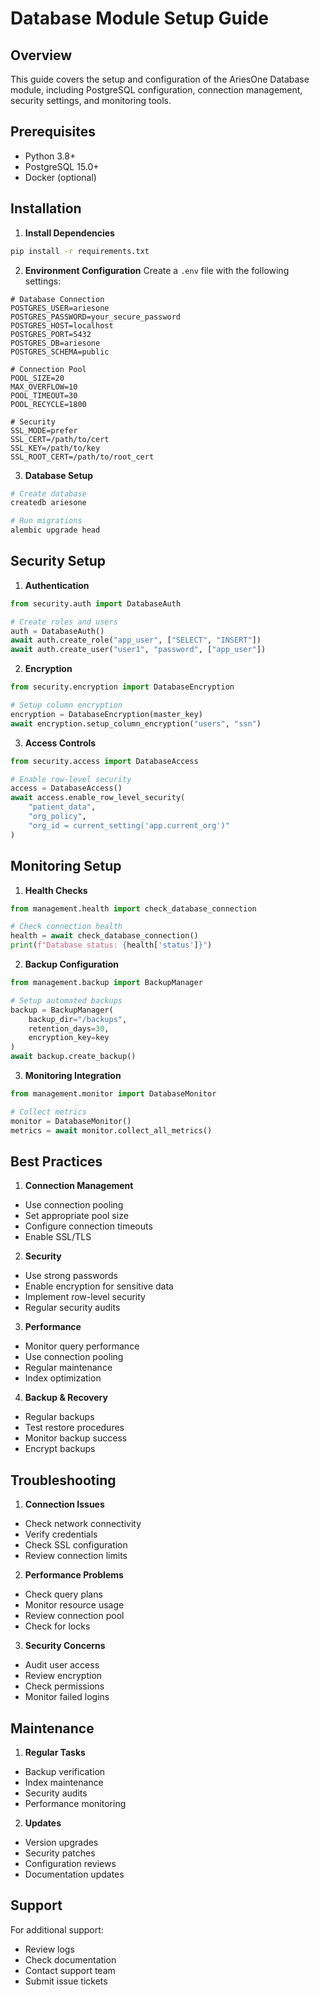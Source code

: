 # Database Module Setup Guide

## Overview
This guide covers the setup and configuration of the AriesOne Database module, including PostgreSQL configuration, connection management, security settings, and monitoring tools.

## Prerequisites
- Python 3.8+
- PostgreSQL 15.0+
- Docker (optional)

## Installation

1. **Install Dependencies**
```bash
pip install -r requirements.txt
```

2. **Environment Configuration**
Create a `.env` file with the following settings:
```env
# Database Connection
POSTGRES_USER=ariesone
POSTGRES_PASSWORD=your_secure_password
POSTGRES_HOST=localhost
POSTGRES_PORT=5432
POSTGRES_DB=ariesone
POSTGRES_SCHEMA=public

# Connection Pool
POOL_SIZE=20
MAX_OVERFLOW=10
POOL_TIMEOUT=30
POOL_RECYCLE=1800

# Security
SSL_MODE=prefer
SSL_CERT=/path/to/cert
SSL_KEY=/path/to/key
SSL_ROOT_CERT=/path/to/root_cert
```

3. **Database Setup**
```bash
# Create database
createdb ariesone

# Run migrations
alembic upgrade head
```

## Security Setup

1. **Authentication**
```python
from security.auth import DatabaseAuth

# Create roles and users
auth = DatabaseAuth()
await auth.create_role("app_user", ["SELECT", "INSERT"])
await auth.create_user("user1", "password", ["app_user"])
```

2. **Encryption**
```python
from security.encryption import DatabaseEncryption

# Setup column encryption
encryption = DatabaseEncryption(master_key)
await encryption.setup_column_encryption("users", "ssn")
```

3. **Access Controls**
```python
from security.access import DatabaseAccess

# Enable row-level security
access = DatabaseAccess()
await access.enable_row_level_security(
    "patient_data",
    "org_policy",
    "org_id = current_setting('app.current_org')"
)
```

## Monitoring Setup

1. **Health Checks**
```python
from management.health import check_database_connection

# Check connection health
health = await check_database_connection()
print(f"Database status: {health['status']}")
```

2. **Backup Configuration**
```python
from management.backup import BackupManager

# Setup automated backups
backup = BackupManager(
    backup_dir="/backups",
    retention_days=30,
    encryption_key=key
)
await backup.create_backup()
```

3. **Monitoring Integration**
```python
from management.monitor import DatabaseMonitor

# Collect metrics
monitor = DatabaseMonitor()
metrics = await monitor.collect_all_metrics()
```

## Best Practices

1. **Connection Management**
- Use connection pooling
- Set appropriate pool size
- Configure connection timeouts
- Enable SSL/TLS

2. **Security**
- Use strong passwords
- Enable encryption for sensitive data
- Implement row-level security
- Regular security audits

3. **Performance**
- Monitor query performance
- Use connection pooling
- Regular maintenance
- Index optimization

4. **Backup & Recovery**
- Regular backups
- Test restore procedures
- Monitor backup success
- Encrypt backups

## Troubleshooting

1. **Connection Issues**
- Check network connectivity
- Verify credentials
- Check SSL configuration
- Review connection limits

2. **Performance Problems**
- Check query plans
- Monitor resource usage
- Review connection pool
- Check for locks

3. **Security Concerns**
- Audit user access
- Review encryption
- Check permissions
- Monitor failed logins

## Maintenance

1. **Regular Tasks**
- Backup verification
- Index maintenance
- Security audits
- Performance monitoring

2. **Updates**
- Version upgrades
- Security patches
- Configuration reviews
- Documentation updates

## Support
For additional support:
- Review logs
- Check documentation
- Contact support team
- Submit issue tickets
